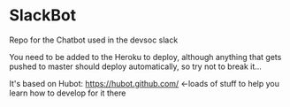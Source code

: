 # SlackBot
Repo for the Chatbot used in the devsoc slack

You need to be added to the Heroku to deploy, although anything that gets pushed to master should deploy automatically, so try not to break it...

It's based on Hubot: https://hubot.github.com/ <-loads of stuff to help you learn how to develop for it there
